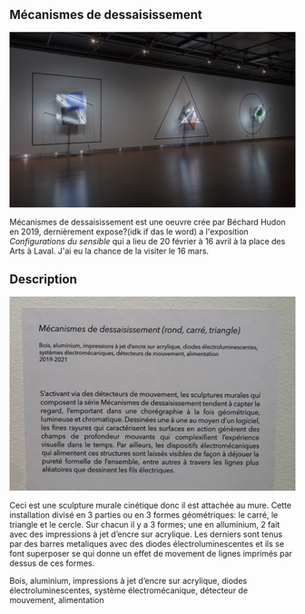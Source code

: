 ## Mécanismes de dessaisissement
![image_representation](/bechard_hudon/medias/image_representation.png)

Mécanismes de dessaisissement est une oeuvre crée par Béchard Hudon en 2019, dernièrement expose?(idk if das le word) a l'exposition *Configurations du sensible* qui a lieu de 20 février à 16 avril à la place des Arts à Laval. J'ai eu la chance de la visiter le 16 mars.

## Description 

![description](/bechard_hudon/medias/description.png)

Ceci est une sculpture murale cinétique donc il est attachée au mure. Cette installation divisé en 3 parties ou en 3 formes géométriques: le carré, le triangle et le cercle. Sur chacun il y a 3 formes; une en alluminium, 2 fait avec des impressions à jet d’encre sur acrylique. Les derniers sont tenus par des barres metaliques avec des diodes électroluminescentes et ils se font superposer se qui donne un effet de movement de lignes imprimés par dessus de ces formes. 


Bois, aluminium, impressions à jet d’encre sur acrylique, diodes électroluminescentes, système électromécanique, détecteur de mouvement, alimentation
